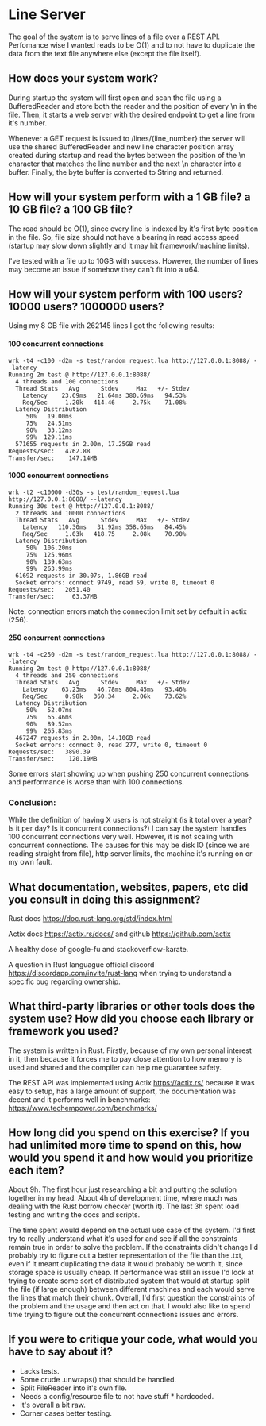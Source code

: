 # Line Server

The goal of the system is to serve lines of a file over a REST API. Perfomance wise I wanted reads to be O(1) and to not have to duplicate the data from the text file anywhere else (except the file itself).

## How does your system work?

During startup the system will first open and scan the file using a BufferedReader and store both the reader and the position of every \n in the file. Then, it starts a web server with the desired endpoint to get a line from it's number.

Whenever a GET request is issued to /lines/{line_number} the server will use the shared BufferedReader and new line character position array created during startup and read the bytes between the position of the \n character that matches the line number and the next \n character into a buffer. Finally, the byte buffer is converted to String and returned.

## How will your system perform with a 1 GB file? a 10 GB file? a 100 GB file?

The read should be O(1), since every line is indexed by it's first byte position in the file. So, file size should not have a bearing in read access speed (startup may slow down slightly and it may hit framework/machine limits).

I've tested with a file up to 10GB with success. However, the number of lines may become an issue if somehow they can't fit into a u64.

## How will your system perform with 100 users? 10000 users? 1000000 users?

Using my 8 GB file with 262145 lines I got the following results:

#### 100 concurrent connections

```
wrk -t4 -c100 -d2m -s test/random_request.lua http://127.0.0.1:8088/ --latency
Running 2m test @ http://127.0.0.1:8088/
  4 threads and 100 connections
  Thread Stats   Avg      Stdev     Max   +/- Stdev
    Latency    23.69ms   21.64ms 380.69ms   94.53%
    Req/Sec     1.20k   414.46     2.75k    71.08%
  Latency Distribution
     50%   19.00ms
     75%   24.51ms
     90%   33.12ms
     99%  129.11ms
  571655 requests in 2.00m, 17.25GB read
Requests/sec:   4762.88
Transfer/sec:    147.14MB
```

#### 1000 concurrent connections

```
wrk -t2 -c10000 -d30s -s test/random_request.lua http://127.0.0.1:8088/ --latency
Running 30s test @ http://127.0.0.1:8088/
  2 threads and 10000 connections
  Thread Stats   Avg      Stdev     Max   +/- Stdev
    Latency   110.30ms   31.92ms 358.65ms   84.45%
    Req/Sec     1.03k   418.75     2.08k    70.90%
  Latency Distribution
     50%  106.20ms
     75%  125.96ms
     90%  139.63ms
     99%  263.99ms
  61692 requests in 30.07s, 1.86GB read
  Socket errors: connect 9749, read 59, write 0, timeout 0
Requests/sec:   2051.40
Transfer/sec:     63.37MB
```
Note: connection errors match the connection limit set by default in actix (256).

#### 250 concurrent connections
```
wrk -t4 -c250 -d2m -s test/random_request.lua http://127.0.0.1:8088/ --latency
Running 2m test @ http://127.0.0.1:8088/
  4 threads and 250 connections
  Thread Stats   Avg      Stdev     Max   +/- Stdev
    Latency    63.23ms   46.78ms 804.45ms   93.46%
    Req/Sec     0.98k   360.34     2.06k    73.62%
  Latency Distribution
     50%   52.07ms
     75%   65.46ms
     90%   89.52ms
     99%  265.83ms
  467247 requests in 2.00m, 14.10GB read
  Socket errors: connect 0, read 277, write 0, timeout 0
Requests/sec:   3890.39
Transfer/sec:    120.19MB
```
Some errors start showing up when pushing 250 concurrent connections and performance is worse than with 100 connections.

### Conclusion: 

While the definition of having X users is not straight (is it total over a year? Is it per day? Is it concurrent connections?) I can say the system handles 100 concurrent connections very well. However, it is not scaling with concurrent connections. The causes for this may be disk IO (since we are reading straight from file), http server limits, the machine it's running on or my own fault.

## What documentation, websites, papers, etc did you consult in doing this assignment?

Rust docs https://doc.rust-lang.org/std/index.html

Actix docs https://actix.rs/docs/ and github https://github.com/actix

A healthy dose of google-fu and stackoverflow-karate.

A question in Rust languague official discord https://discordapp.com/invite/rust-lang when trying to understand a specific bug regarding ownership.

## What third-party libraries or other tools does the system use? How did you choose each library or framework you used?

The system is written in Rust. Firstly, because of my own personal interest in it, then because it forces me to pay close attention to how memory is used and shared and the compiler can help me guarantee safety. 

The REST API was implemented using Actix https://actix.rs/ because it was easy to setup, has a large amount of support, the documentation was decent and it performs well in benchmarks: https://www.techempower.com/benchmarks/

## How long did you spend on this exercise? If you had unlimited more time to spend on this, how would you spend it and how would you prioritize each item?

About 9h. The first hour just researching a bit and putting the solution together in my head. About 4h of development time, where much was dealing with the Rust borrow checker (worth it). The last 3h spent load testing and writing the docs and scripts.

The time spent would depend on the actual use case of the system. I'd first try to really understand what it's used for and see if all the constraints remain true in order to solve the problem. If the constraints didn't change I'd probably try to figure out a better representation of the file than the .txt, even if it meant duplicating the data it would probably be worth it, since storage space is usually cheap. If performance was still an issue I'd look at trying to create some sort of distributed system that would at startup split the file (if large enough) between different machines and each would serve the lines that match their chunk. Overall, I'd first question the constraints of the problem and the usage and then act on that. I would also like to spend time trying to figure out the concurrent connections issues and errors.

## If you were to critique your code, what would you have to say about it?

* Lacks tests.
* Some crude .unwraps() that should be handled.
* Split FileReader into it's own file.
* Needs a config/resource file to not have stuff * hardcoded.
* It's overall a bit raw.
* Corner cases better testing.
